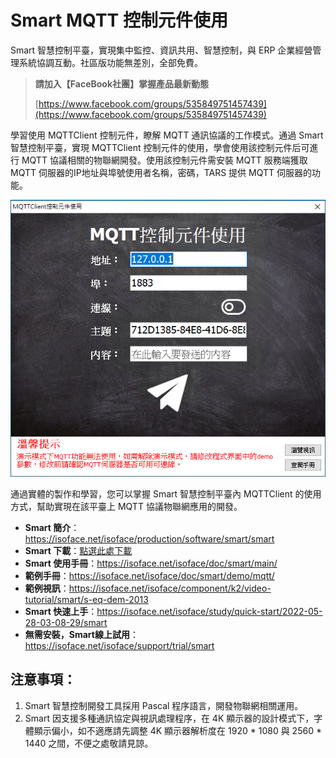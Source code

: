 # Smart MQTT 控制元件使用

Smart 智慧控制平臺，實現集中監控、資訊共用、智慧控制，與 ERP 企業經營管理系統協調互動。社區版功能無差別，全部免費。

> **請加入【FaceBook社團】掌握產品最新動態**
>
> [https://www.facebook.com/groups/535849751457439](https://www.facebook.com/groups/535849751457439)

學習使用 MQTTClient 控制元件，瞭解 MQTT 通訊協議的工作模式。通過 Smart 智慧控制平臺，實現 MQTTClient 控制元件的使用，學會使用該控制元件后可進行 MQTT 協議相關的物聯網開發。使用該控制元件需安裝 MQTT 服務端獲取 MQTT 伺服器的IP地址與埠號使用者名稱，密碼，TARS 提供 MQTT 伺服器的功能。

![](images/20220924164057.png)

通過實體的製作和學習，您可以掌握 Smart 智慧控制平臺內 MQTTClient 的使用方式，幫助實現在該平臺上 MQTT 協議物聯網應用的開發。

* **Smart 簡介**：https://isoface.net/isoface/production/software/smart/smart
* **Smart 下載**：[點選此處下載](https://github.com/isoface-iot/Smart/releases/latest)
* **Smart 使用手冊**：https://isoface.net/isoface/doc/smart/main/
* **範例手冊**：https://isoface.net/isoface/doc/smart/demo/mqtt/
* **範例視訊**：https://isoface.net/isoface/component/k2/video-tutorial/smart/s-eq-dem-2013
* **Smart 快速上手**：https://isoface.net/isoface/study/quick-start/2022-05-28-03-08-29/smart
* **無需安裝，Smart線上試用**：https://isoface.net/isoface/support/trial/smart

## 注意事項：
1. Smart 智慧控制開發工具採用 Pascal 程序語言，開發物聯網相關運用。
2. Smart 因支援多種通訊協定與視訊處理程序，在 4K 顯示器的設計模式下，字體顯示偏小，如不適應請先調整 4K 顯示器解析度在 1920 * 1080 與 2560 * 1440 之間，不便之處敬請見諒。